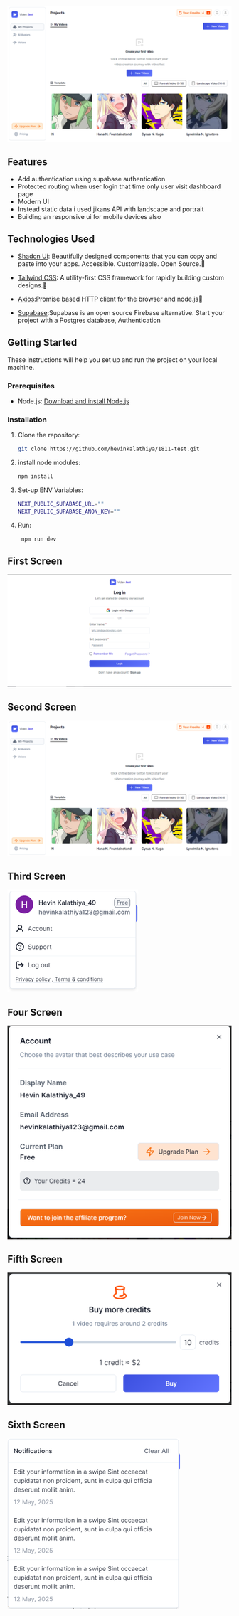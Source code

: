 ![Home Screen](/public/home-screen.png)

## Features

- Add authentication using supabase authentication
- Protected routing when user login that time only user visit dashboard page
- Modern UI
- Instead static data i used jikans API with landscape and portrait
- Building an responsive ui for mobile devices also

## Technologies Used

- [Shadcn Ui](https://ui.shadcn.com/): Beautifully designed components that you can copy and paste into your apps. Accessible. Customizable. Open Source.🤖

- [Tailwind CSS](https://tailwindcss.com/): A utility-first CSS framework for rapidly building custom designs.🐊

- [Axios](https://axios-http.com/docs/intro):Promise based HTTP client for the browser and node.js🦀

- [Supabase](https://supabase.com/):Supabase is an open source Firebase alternative. Start your project with a Postgres database, Authentication

## Getting Started

These instructions will help you set up and run the project on your local machine.

### Prerequisites

- Node.js: [Download and install Node.js](https://nodejs.org/)

### Installation

1. Clone the repository:

   ```bash
   git clone https://github.com/hevinkalathiya/1811-test.git
   ```

2. install node modules:

   ```bash
   npm install
   ```

3. Set-up ENV Variables:

   ```bash
   NEXT_PUBLIC_SUPABASE_URL=""
   NEXT_PUBLIC_SUPABASE_ANON_KEY=""
   ```

4. Run:

   ```bash
    npm run dev
   ```

## First Screen

![Home Screen](/public/login.PNG)

## Second Screen

![Home Screen](/public/home-screen.png)

## Third Screen

![Home Screen](/public/user-profile.PNG)

## Four Screen

![Home Screen](/public/account.PNG)

## Fifth Screen

![Home Screen](/public/credit.PNG)

## Sixth Screen

![Home Screen](/public/notification.PNG)
